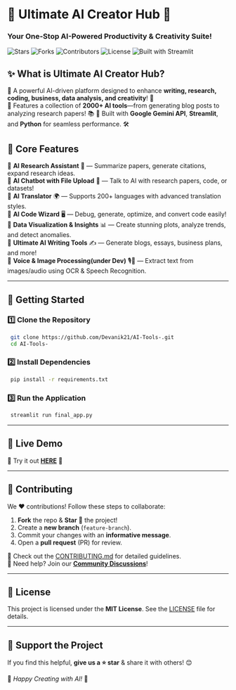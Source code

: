 # 🧠 Ultimate AI Creator Hub 🚀  
### **Your One-Stop AI-Powered Productivity & Creativity Suite!**  

![Stars](https://img.shields.io/github/stars/your-repo?style=social)
![Forks](https://img.shields.io/github/forks/your-repo?style=social)
![Contributors](https://img.shields.io/github/contributors/your-repo)
![License](https://img.shields.io/github/license/your-repo)
![Built with Streamlit](https://img.shields.io/badge/Built%20With-Streamlit-red)

## ✨ **What is Ultimate AI Creator Hub?**
🔹 A powerful AI-driven platform designed to enhance **writing, research, coding, business, data analysis, and creativity**! 🚀  
🔹 Features a collection of **2000+ AI tools**—from generating blog posts to analyzing research papers! 📚
🔹 Built with **Google Gemini API**, **Streamlit**, and **Python** for seamless performance. 🛠️

## 🎯 **Core Features**  
🔹 **AI Research Assistant** 📑 — Summarize papers, generate citations, expand research ideas.  
🔹 **AI Chatbot with File Upload** 🤖 — Talk to AI with research papers, code, or datasets!  
🔹 **AI Translator** 🌍 — Supports 200+ languages with advanced translation styles.  
🔹 **AI Code Wizard** 🖥️ — Debug, generate, optimize, and convert code easily!  
🔹 **Data Visualization & Insights** 📊 — Create stunning plots, analyze trends, and detect anomalies.  
🔹 **Ultimate AI Writing Tools** ✍️ — Generate blogs, essays, business plans, and more!  
🔹 **Voice & Image Processing(under Dev)** 🎙️📸 — Extract text from images/audio using OCR & Speech Recognition.

---
## 🚀 **Getting Started**

### 1️⃣ **Clone the Repository**
```bash
 git clone https://github.com/Devanik21/AI-Tools-.git
 cd AI-Tools-
```

### 2️⃣ **Install Dependencies**
```bash
 pip install -r requirements.txt
```

### 3️⃣ **Run the Application**
```bash
 streamlit run final_app.py
```

---
## 🌟 **Live Demo**
🚀 Try it out **[HERE](https://e88jztz8i5rvf6daqsaqrk.streamlit.app/)** 🎉

---
## 🤝 **Contributing**
We ❤️ contributions! Follow these steps to collaborate:
1. **Fork** the repo & **Star** 🌟 the project! 
2. Create a **new branch** (`feature-branch`).
3. Commit your changes with an **informative message**.
4. Open a **pull request** (PR) for review.

🔸 Check out the [CONTRIBUTING.md](./CONTRIBUTING.md) for detailed guidelines.  
🔹 Need help? Join our **[Community Discussions](https://github.com/your-repo/discussions)**!

---
## 📜 **License**
This project is licensed under the **MIT License**. See the [LICENSE](./LICENSE) file for details.

---
## 💖 **Support the Project**
If you find this helpful, **give us a ⭐ star** & share it with others! 😊

🚀 *Happy Creating with AI!* 🚀
